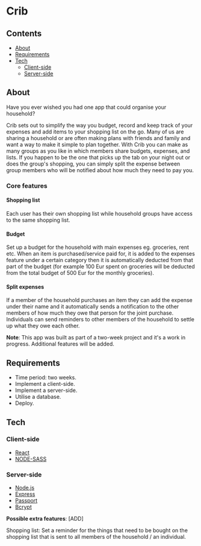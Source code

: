 # Crib


## Contents

 - [About](https://github.com/SteveMobs-Salt/SteveMobsProject#About)
 - [Requirements](https://github.com/ISteveMobs-Salt/SteveMobsProject#Hackathon-requirements)
 - [Tech](https://github.com/SteveMobs-Salt/SteveMobsProject#tech)
    - [Client-side](https://github.com/SteveMobs-Salt/SteveMobsProject#frontend)
    - [Server-side](https://github.com/SteveMobs-Salt/SteveMobsProject#backend)
 
 ## About
 
Have you ever wished you had one app that could organise your household? 

Crib sets out to simplify the way you budget, record and keep track of your expenses and add items to your shopping list on the go. Many of us are sharing a household or are often making plans with friends and family and want a way to make it simple to plan together. With Crib you can make as many groups as you like in which members share budgets, expenses, and lists. If you happen to be the one that picks up the tab on your night out or does the group's shopping, you can simply split the expense between group members who will be notified about how much they need to pay you. 

### Core features

#### Shopping list

Each user has their own shopping list while household groups have access to the same shopping list.

#### Budget

Set up a budget for the household with main expenses eg. groceries, rent etc.
When an item is purchased/service paid for, it is added to the expenses feature under a certain category then it is automatically deducted from that part of the budget (for example 100 Eur spent on groceries will be deducted from the total budget of 500 Eur for the monthly groceries).

#### Split expenses

If a member of the household purchases an item they can add the expense under their name and it automatically sends a notification to the other members of how much they owe that person for the joint purchase.
Individuals can send reminders to other members of the household to settle up what they owe each other. 

__Note__: This app was built as part of a two-week project and it's a work in progress.
Additional features will be added.

## Requirements

- Time period: two weeks.
- Implement a client-side.
- Implement a server-side.
- Utilise a database.
- Deploy.

## Tech

### Client-side

- [React](https://reactjs.org/)
- [NODE-SASS](https://github.com/sass/node-sass)


### Server-side

- [Node.js](https://nodejs.org/en/)
- [Express](http://expressjs.com/)
- [Passport](http://www.passportjs.org/)
- [Bcrypt](https://www.npmjs.com/package/bcrypt)

__Possible extra features__: [ADD]

Shopping list: Set a reminder for the things that need to be bought on the shopping list that is sent to all members of the household / an individual.
